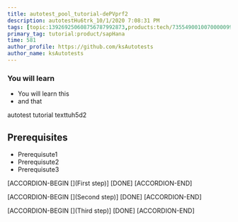 ```yaml
---
title: autotest_pool_tutorial-dePVprf2
description: autotestHu6trk_10/1/2020 7:08:31 PM
tags: [topic:139269250608756787992873,products:tech/73554900100700000996,tutorial:experience/advanced]
primary_tag: tutorial:product/sapHana
time: 581
author_profile: https://github.com/ksAutotests
author_name: ksAutotests
---
```

### You will learn
- You will learn this
- and that

autotest tutorial texttuh5d2

## Prerequisites
- Prerequisute1
- Prerequisute2
- Prerequisute3

[ACCORDION-BEGIN [](First step)]
[DONE]
[ACCORDION-END]

[ACCORDION-BEGIN [](Second step)]
[DONE]
[ACCORDION-END]

[ACCORDION-BEGIN [](Third step)]
[DONE]
[ACCORDION-END]

